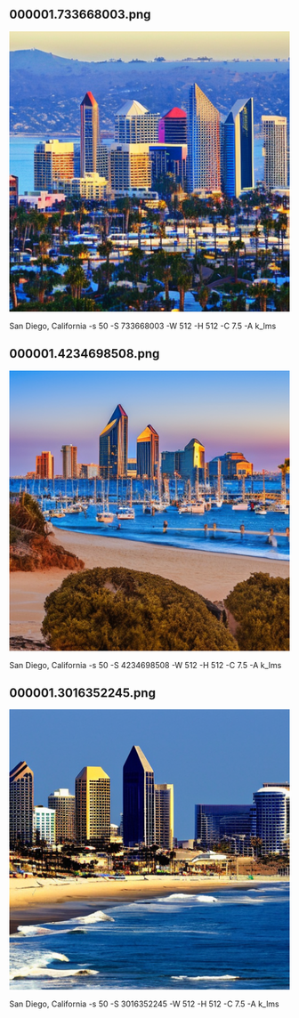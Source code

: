 ## 000001.733668003.png
![](000001.733668003.png)

San Diego, California -s 50 -S 733668003 -W 512 -H 512 -C 7.5 -A k_lms
## 000001.4234698508.png
![](000001.4234698508.png)

San Diego, California -s 50 -S 4234698508 -W 512 -H 512 -C 7.5 -A k_lms
## 000001.3016352245.png
![](000001.3016352245.png)

San Diego, California -s 50 -S 3016352245 -W 512 -H 512 -C 7.5 -A k_lms

